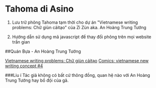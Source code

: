 # Tahoma di Asino

1. Lưu trữ phông Tahoma tạm thời cho dự án "Vietnamese writing problems: Chữ giùn cảitạo" của Zì Zùn aka. An Hoàng Trung Tướng
 
2. Hướng dẫn sử dụng mã javascript để thay đổi phông trên mọi website trần gian

##Quán Bựa - An Hoàng Trung Tướng
 
 [Vietnamese writing problems: Chữ giùn cảitạo](http://an-hoang-trung-tuong-2014.blogspot.com/2016/07/vietnamese-writing-problems-chu-giun.html)
 [Comics: vietnamese new writing concept #4](http://an-hoang-trung-tuong-2014.blogspot.com/2016/09/comics-vietnamese-new-writing-concept-4.html)

###Liu í
Tác giả không có bất cứ thông đồng, quan hệ nào với An Hoàng Trung Tướng hay bồ đội của gã.
